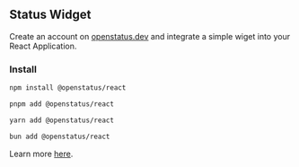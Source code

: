 ## Status Widget

Create an account on [openstatus.dev](https://openstatus.dev) and integrate a
simple wiget into your React Application.

### Install

```bash
npm install @openstatus/react
```

```bash
pnpm add @openstatus/react
```

```bash
yarn add @openstatus/react
```

```bash
bun add @openstatus/react
```

Learn more [here](https://docs.openstatus.dev/packages/react).
